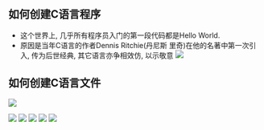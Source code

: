 ## 如何创建C语言程序

- 这个世界上, 几乎所有程序员入门的第一段代码都是Hello World.
- 原因是当年C语言的作者Dennis Ritchie(丹尼斯 里奇)在他的名著<The C Programming Language>中第一次引入, 传为后世经典, 其它语言亦争相效仿, 以示敬意
  ![](https://img-blog.csdnimg.cn/img_convert/8e87f83d4d2501a1c1248c61a786ccc5.png)

## 如何创建C语言文件

![](https://img-blog.csdnimg.cn/img_convert/7ad55f94d20cdd623cf7b15c5d897971.png)

![](https://img-blog.csdnimg.cn/img_convert/ad8b418e47011d7013e980d83b594485.png)
![](https://img-blog.csdnimg.cn/img_convert/fa41dbc82fb401f15894ccb19e7bca7f.png)
![](https://img-blog.csdnimg.cn/img_convert/1bcbe3046f4e7120812588ef785412d2.png)
![](https://img-blog.csdnimg.cn/img_convert/669f4cdc8bdc153e01e10feb70989214.png)
![](https://img-blog.csdnimg.cn/img_convert/d181a8a7e67e482b574bd6755f97e2c7.png)
